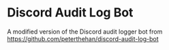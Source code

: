 # Discord Audit Log Bot

A modified version of the Discord audit logger bot from https://github.com/peterthehan/discord-audit-log-bot
